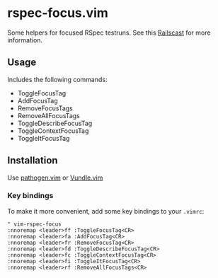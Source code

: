 rspec-focus.vim
===============

Some helpers for focused RSpec testruns. See this [Railscast](http://railscasts.com/episodes/285-spork) for more information.

## Usage

Includes the following commands:

* ToggleFocusTag
* AddFocusTag
* RemoveFocusTags
* RemoveAllFocusTags
* ToggleDescribeFocusTag
* ToggleContextFocusTag
* ToggleItFocusTag

## Installation

Use [pathogen.vim](https://github.com/tpope/vim-pathogen) or [Vundle.vim](https://github.com/gmarik/Vundle.vim)

### Key bindings
To make it more convenient, add some key bindings to your `.vimrc`:

    " vim-rspec-focus
    :nnoremap <leader>ff :ToggleFocusTag<CR>
    :nnoremap <leader>fa :AddFocusTag<CR>
    :nnoremap <leader>fr :RemoveFocusTag<CR>
    :nnoremap <leader>fd :ToggleDescribeFocusTag<CR>
    :nnoremap <leader>fc :ToggleContextFocusTag<CR>
    :nnoremap <leader>fi :ToggleItFocusTag<CR>
    :nnoremap <leader>rf :RemoveAllFocusTags<CR>
